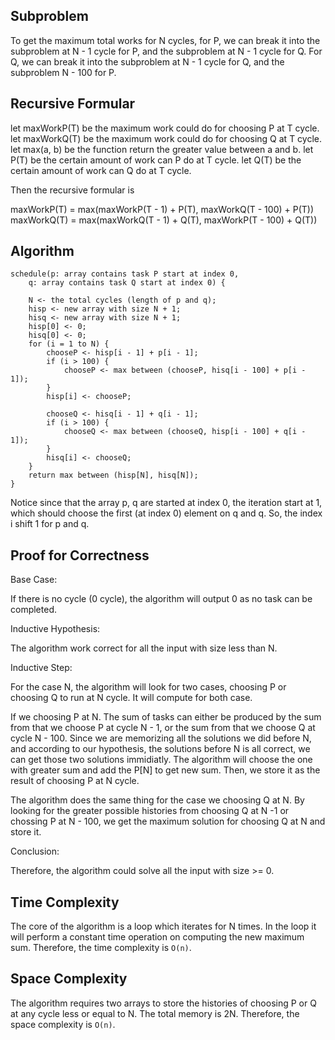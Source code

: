 ## Subproblem

To get the maximum total works for N cycles, for P, we can break it into the subproblem at N - 1 cycle for P, and the subproblem at N - 1 cycle for Q.
For Q, we can break it into the subproblem at N - 1 cycle for Q, and the subproblem N - 100 for P.

## Recursive Formular

let maxWorkP(T) be the maximum work could do for choosing P at T cycle.
let maxWorkQ(T) be the maximum work could do for choosing Q at T cycle.
let max(a, b) be the function return the greater value between a and b.
let P(T) be the certain amount of work can P do at T cycle.
let Q(T) be the certain amount of work can Q do at T cycle.

Then the recursive formular is

maxWorkP(T) = max(maxWorkP(T - 1) + P(T), maxWorkQ(T - 100) + P(T))
maxWorkQ(T) = max(maxWorkQ(T - 1) + Q(T), maxWorkP(T - 100) + Q(T))

## Algorithm

```
schedule(p: array contains task P start at index 0, 
    q: array contains task Q start at index 0) { 

    N <- the total cycles (length of p and q);
    hisp <- new array with size N + 1;
    hisq <- new array with size N + 1;
    hisp[0] <- 0;
    hisq[0] <- 0;
    for (i = 1 to N) {
        chooseP <- hisp[i - 1] + p[i - 1];
        if (i > 100) {
            chooseP <- max between (chooseP, hisq[i - 100] + p[i - 1]);
        }
        hisp[i] <- chooseP;

        chooseQ <- hisq[i - 1] + q[i - 1];
        if (i > 100) {
            chooseQ <- max between (chooseQ, hisp[i - 100] + q[i - 1]);
        }
        hisq[i] <- chooseQ;
    }
    return max between (hisp[N], hisq[N]);
}
```

Notice since that the array p, q are started at index 0, the iteration start at 1, which should choose the first (at index 0) element on q and q. So, the index i shift 1 for p and q. 

## Proof for Correctness

Base Case:

If there is no cycle (0 cycle), the algorithm will output 0 as no task can be completed.

Inductive Hypothesis:

The algorithm work correct for all the input with size less than N.

Inductive Step:

For the case N, the algorithm will look for two cases, choosing P or choosing Q to run at N cycle. It will compute for both case. 

If we choosing P at N. The sum of tasks can either be produced by the sum from that we choose P at cycle N - 1, or the sum from that we choose Q at cycle N - 100. Since we are memorizing all the solutions we did before N, and according to our hypothesis, the solutions before N is all correct, we can get those two solutions immidiatly. The algorithm will choose the one with greater sum and add the P[N] to get new sum. Then, we store it as the result of choosing P at N cycle.

The algorithm does the same thing for the case we choosing Q at N. By looking for the greater possible histories from choosing Q at N -1 or chossing P at N - 100, we get the maximum solution for choosing Q at N and store it.

Conclusion:

Therefore, the algorithm could solve all the input with size >= 0.

## Time Complexity

The core of the algorithm is a loop which iterates for N times. In the loop it will perform a constant time operation on computing the new maximum sum. Therefore, the time complexity is `O(n)`.

## Space Complexity

The algorithm requires two arrays to store the histories of choosing P or Q at any cycle less or equal to N. The total memory is 2N. Therefore, the space complexity is `O(n)`.


